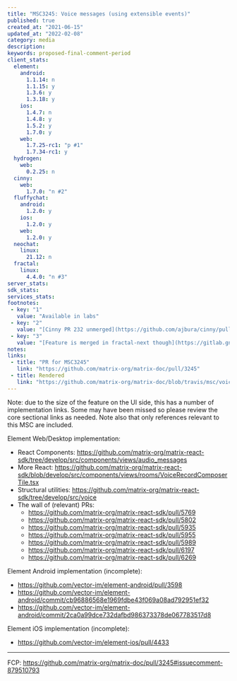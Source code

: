 ```yaml
---
title: "MSC3245: Voice messages (using extensible events)"
published: true
created_at: "2021-06-15"
updated_at: "2022-02-08"
category: media
description:
keywords: proposed-final-comment-period
client_stats:
  element:
    android:
      1.1.14: n
      1.1.15: y
      1.3.6: y
      1.3.18: y
    ios:
      1.4.7: n
      1.4.8: y
      1.5.2: y
      1.7.0: y
    web:
      1.7.25-rc1: "p #1"
      1.7.34-rc1: y
  hydrogen:
    web:
      0.2.25: n
  cinny:
    web:
      1.7.0: "n #2"
  fluffychat:
    android:
      1.2.0: y
    ios:
      1.2.0: y
    web:
      1.2.0: y
  neochat:
    linux:
      21.12: n
  fractal:
    linux:
      4.4.0: "n #3"
server_stats:
sdk_stats:
services_stats:
footnotes:
 - key: "1"
   value: "Available in labs"
 - key: "2"
   value: "[Cinny PR 232 unmerged](https://github.com/ajbura/cinny/pull/232)"
 - key: "3"
   value: "[Feature is merged in fractal-next though](https://gitlab.gnome.org/GNOME/fractal/-/merge_requests/980)"
notes:
links:
 - title: "PR for MSC3245"
   link: "https://github.com/matrix-org/matrix-doc/pull/3245"
 - title: Rendered
   link: "https://github.com/matrix-org/matrix-doc/blob/travis/msc/voice-messages/proposals/3245-voice-messages.md"
---
```


Note: due to the size of the feature on the UI side, this has a number of implementation links. Some may have been missed so please review the core sectional links as needed. Note also that only references relevant to this MSC are included.

Element Web/Desktop implementation:
* React Components: https://github.com/matrix-org/matrix-react-sdk/tree/develop/src/components/views/audio_messages
* More React: https://github.com/matrix-org/matrix-react-sdk/blob/develop/src/components/views/rooms/VoiceRecordComposerTile.tsx
* Structural utilities: https://github.com/matrix-org/matrix-react-sdk/tree/develop/src/voice
* The wall of (relevant) PRs:
  * https://github.com/matrix-org/matrix-react-sdk/pull/5769
  * https://github.com/matrix-org/matrix-react-sdk/pull/5802
  * https://github.com/matrix-org/matrix-react-sdk/pull/5935
  * https://github.com/matrix-org/matrix-react-sdk/pull/5955
  * https://github.com/matrix-org/matrix-react-sdk/pull/5989
  * https://github.com/matrix-org/matrix-react-sdk/pull/6197
  * https://github.com/matrix-org/matrix-react-sdk/pull/6269

Element Android implementation (incomplete):
* https://github.com/vector-im/element-android/pull/3598
* https://github.com/vector-im/element-android/commit/cb96886568e1969fdbe43f069a08ad792951ef32
* https://github.com/vector-im/element-android/commit/2ca0a99dce732dafbd986373378de067783517d8

Element iOS implementation (incomplete):
* https://github.com/vector-im/element-ios/pull/4433

----

FCP: https://github.com/matrix-org/matrix-doc/pull/3245#issuecomment-879510793
